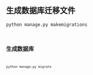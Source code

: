 ## 生成数据库迁移文件
<code>python manage.py makemigrations<code>

## 生成数据库
<code>python manage.py migrate<code>
